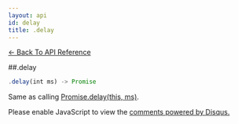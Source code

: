 ```yaml
---
layout: api
id: delay
title: .delay
---
```



[← Back To API Reference](/docs/api-reference.html)
<div class="api-code-section"><markdown>
##.delay

```js
.delay(int ms) -> Promise
```

Same as calling [Promise.delay(this, ms)](.).
</markdown></div>

<div id="disqus_thread"></div>
<script type="text/javascript">
    var disqus_title = ".delay";
    var disqus_shortname = "bluebirdjs";
    var disqus_identifier = "disqus-id-delay";
    
    (function() {
        var dsq = document.createElement("script"); dsq.type = "text/javascript"; dsq.async = true;
        dsq.src = "//" + disqus_shortname + ".disqus.com/embed.js";
        (document.getElementsByTagName("head")[0] || document.getElementsByTagName("body")[0]).appendChild(dsq);
    })();
</script>
<noscript>Please enable JavaScript to view the <a href="https://disqus.com/?ref_noscript" rel="nofollow">comments powered by Disqus.</a></noscript>